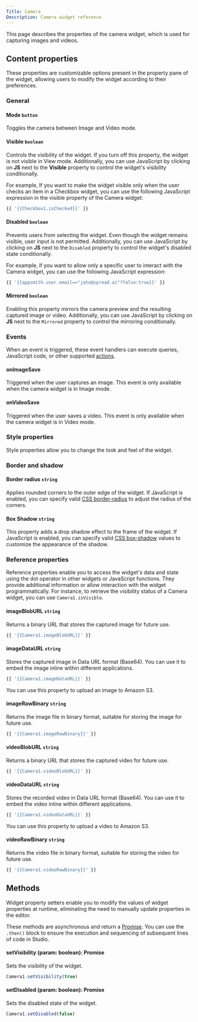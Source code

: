 ```yaml
---
Title: Camera
Description: Camera widget reference
---
```


<!--
README

For guidance on how to write documenation, see https://dev.stage.spread.ai/docs/contributor/guide.html. Contact Documentation when this document is ready for review.
-->

This page describes the properties of the camera widget, which is used for capturing images and videos.

## Content properties

These properties are customizable options present in the property pane of the widget, allowing users to modify the widget according to their preferences.

### General

#### Mode `button`

Toggles the camera between Image and Video mode.

#### Visible `boolean`

Controls the visibility of the widget. If you turn off this property, the widget is not visible in View mode. Additionally, you can use JavaScript by clicking on **JS** next to the **Visible** property to control the widget's visibility conditionally.

For example,  If you want to make the widget visible only when the user checks an item in a Checkbox widget, you can use the following JavaScript expression in the visible property of the Camera widget:

```js
{{ '{{Checkbox1.isChecked}}' }}
```

#### Disabled `boolean`

Prevents users from selecting the widget. Even though the widget remains visible, user input is not permitted. Additionally, you can use JavaScript by clicking on **JS** next to the `Disabled` property to control the widget's disabled state conditionally.

For example, if you want to allow only a specific user to interact with the Camera widget, you can use the following JavaScript expression:

```js
{{ '{{appsmith.user.email=="john@spread.ai"?false:true}}' }}
```

#### Mirrored `boolean`

Enabling this property mirrors the camera preview and the resulting captured image or video. Additionally, you can use JavaScript by clicking on **JS** next to the `Mirrored` property to control the mirroring conditionally.

### Events

When an event is triggered, these event handlers can execute queries, JavaScript code, or other supported [actions](/reference/framework/global-functions.md).

#### onImageSave

Triggered when the user captures an image. This event is only available when the camera widget is in Image mode.

#### onVideoSave

Triggered when the user saves a video. This event is only available when the camera widget is in Video mode.

### Style properties

Style properties allow you to change the look and feel of the widget.

### Border and shadow

#### Border radius `string`

Applies rounded corners to the outer edge of the widget. If JavaScript is enabled, you can specify valid [CSS border-radius](https://developer.mozilla.org/en-US/docs/Web/CSS/border-radius) to adjust the radius of the corners.

#### Box Shadow `string`

This property adds a drop shadow effect to the frame of the widget. If JavaScript is enabled, you can specify valid [CSS box-shadow](https://developer.mozilla.org/en-US/docs/Web/CSS/box-shadow) values to customize the appearance of the shadow.

### Reference properties

Reference properties enable you to access the widget's data and state using the dot operator in other widgets or JavaScript functions. They provide additional information or allow interaction with the widget programmatically. For instance, to retrieve the visibility status of a Camera widget, you can use `Camera1.isVisible`.

#### imageBlobURL `string`

Returns a binary URL that stores the captured image for future use.

```js
{{ '{{Camera1.imageBlobURL}}' }}
```

#### imageDataURL `string`

Stores the captured image in Data URL format (Base64). You can use it to embed the image inline within different applications.

```js
{{ '{{Camera1.imageDataURL}}' }}
```

You can use this property to upload an image to Amazon S3.

#### imageRawBinary `string`

Returns the image file in binary format, suitable for storing the image for future use.

```js
{{ '{{Camera1.imageRawBinary}}' }}
```

#### videoBlobURL `string`

Returns a binary URL that stores the captured video for future use.

```js
{{ '{{Camera1.videoBlobURL}}' }}
```

#### videoDataURL `string`

Stores the recorded video in Data URL format (Base64). You can use it to embed the video inline within different applications.

```js
{{ '{{Camera1.videoDataURL}}' }}
```

You can use this property to upload a video to Amazon S3.

#### videoRawBinary `string`

Returns the video file in binary format, suitable for storing the video for future use.

```js
{{ '{{Camera1.videoRawBinary}}' }}
```

## Methods

Widget property setters enable you to modify the values of widget properties at runtime, eliminating the need to manually update properties in the editor.

These methods are asynchronous and return a [Promise](/writing-code-in-studio/using-js-promises.md). You can use the `.then()` block to ensure the execution and sequencing of subsequent lines of code in Studio.

#### setVisibility (param: boolean): Promise

Sets the visibility of the widget.

```js
Camera1.setVisibility(true)
```

#### setDisabled (param: boolean): Promise

Sets the disabled state of the widget.

```js
Camera1.setDisabled(false)
```
